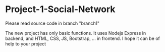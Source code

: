 # Project-1-Social-Network
Please read source code in branch "branch1"

The new project has only basic functions. It uses Nodejs Express in backend, and HTML, CSS, JS, Bootstrap, ... in frontend. I hope it can be of help to your project
